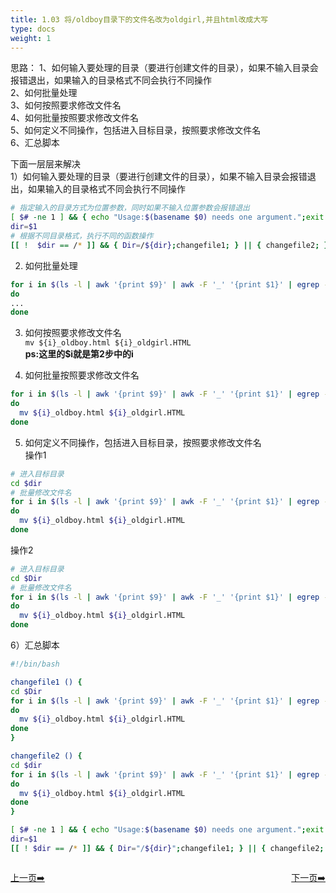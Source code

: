 ```yaml
---
title: 1.03 将/oldboy目录下的文件名改为oldgirl,并且html改成大写
type: docs
weight: 1
---
```


思路：
1、如何输入要处理的目录（要进行创建文件的目录），如果不输入目录会报错退出，如果输入的目录格式不同会执行不同操作    
2、如何批量处理   
3、如何按照要求修改文件名   
4、如何批量按照要求修改文件名  
5、如何定义不同操作，包括进入目标目录，按照要求修改文件名    
6、汇总脚本   

下面一层层来解决   
1）如何输入要处理的目录（要进行创建文件的目录），如果不输入目录会报错退出，如果输入的目录格式不同会执行不同操作   
```bash
# 指定输入的目录方式为位置参数，同时如果不输入位置参数会报错退出
[ $# -ne 1 ] && { echo "Usage:$(basename $0) needs one argument.";exit 1; }
dir=$1
# 根据不同目录格式，执行不同的函数操作 
[[ !  $dir == /* ]] && { Dir=/${dir};changefile1; } || { changefile2; }   
```   

2) 如何批量处理   
```bash
for i in $(ls -l | awk '{print $9}' | awk -F '_' '{print $1}' | egrep -v '#|^$')
do
...
done   
```   

3) 如何按照要求修改文件名   
`mv ${i}_oldboy.html ${i}_oldgirl.HTML`   
**ps:这里的$i就是第2步中的i**   

4) 如何批量按照要求修改文件名   
```bash
for i in $(ls -l | awk '{print $9}' | awk -F '_' '{print $1}' | egrep -v '#|^$')
do
  mv ${i}_oldboy.html ${i}_oldgirl.HTML
done 
```    

5) 如何定义不同操作，包括进入目标目录，按照要求修改文件名     
操作1   
```bash 
# 进入目标目录    
cd $dir     
# 批量修改文件名     
for i in $(ls -l | awk '{print $9}' | awk -F '_' '{print $1}' | egrep -v '#|^$')
do
  mv ${i}_oldboy.html ${i}_oldgirl.HTML
done 
```    

操作2   
```bash   
# 进入目标目录    
cd $Dir        
# 批量修改文件名      
for i in $(ls -l | awk '{print $9}' | awk -F '_' '{print $1}' | egrep -v '#|^$')
do
  mv ${i}_oldboy.html ${i}_oldgirl.HTML
done 
```     

6）汇总脚本   
```bash
#!/bin/bash

changefile1 () {
cd $Dir        
for i in $(ls -l | awk '{print $9}' | awk -F '_' '{print $1}' | egrep -v '#|^$')
do
  mv ${i}_oldboy.html ${i}_oldgirl.HTML
done 
}

changefile2 () {
cd $dir
for i in $(ls -l | awk '{print $9}' | awk -F '_' '{print $1}' | egrep -v '#|^$')
do
  mv ${i}_oldboy.html ${i}_oldgirl.HTML
done
}

[ $# -ne 1 ] && { echo "Usage:$(basename $0) needs one argument.";exit 1; }
dir=$1
[[ ! $dir == /* ]] && { Dir="/${dir}";changefile1; } || { changefile2; }
```   


<div style="display: flex;justify-content: space-between;align-items: center;">
<p><a href="https://books.linuxwt.com/linuxwtabs/ChapterOne/shell2">上一页➡️</a></p>
<p><a href="https://books.linuxwt.com/linuxwtabs/ChapterOne/shell4">下一页➡️</a></p>
</div>